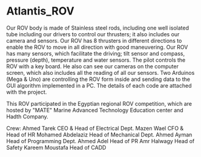 # Atlantis_ROV


Our ROV body is made of Stainless steel rods, including one well isolated tube including our drivers to control our thrusters;
it also includes our camera and sensors. Our ROV has 8 thrusters in different directions to enable the ROV to move in all
direction with good maneuvering. Our ROV has many sensors, which facilitate the driving; tilt sensor and compass, pressure 
(depth), temperature and water sensors. The pilot controls the ROV with a key board. He also can see our cameras on the computer 
screen, which also includes all the reading of all our sensors. Two Arduinos (Mega & Uno) are controlling the ROV form inside 
and sending data to the GUI algorithm implemented in a PC.  The details of each code are attached with the project. 

This ROV participated in the Egyptian regional ROV competition, which are hosted by "MATE" Marine Advanced Technology Education 
center and Hadth Company. 


Crew:
Ahmed Tarek			CEO & Head of Electrical Dept.
Mazen Wael			CFO & Head of HR
Mohamed Abdelaziz		Head of Mechanical Dept.
Ahmed Ayman			Head of Programming Dept.
Ahmed Adel			Head of PR
Amr Halwagy			Head of Safety
Kareem Moustafa			Head of CADD
